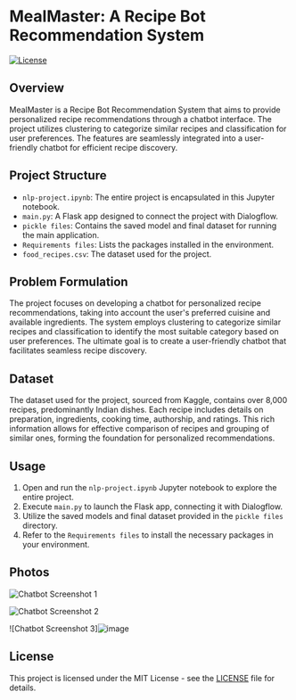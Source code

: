 # MealMaster: A Recipe Bot Recommendation System

[![License](https://img.shields.io/badge/license-MIT-blue.svg)](LICENSE)

## Overview

MealMaster is a Recipe Bot Recommendation System that aims to provide personalized recipe recommendations through a chatbot interface. The project utilizes clustering to categorize similar recipes and classification for user preferences. The features are seamlessly integrated into a user-friendly chatbot for efficient recipe discovery.

## Project Structure

- `nlp-project.ipynb`: The entire project is encapsulated in this Jupyter notebook.
- `main.py`: A Flask app designed to connect the project with Dialogflow.
- `pickle files`: Contains the saved model and final dataset for running the main application.
- `Requirements files`: Lists the packages installed in the environment.
- `food_recipes.csv`: The dataset used for the project.

## Problem Formulation

The project focuses on developing a chatbot for personalized recipe recommendations, taking into account the user's preferred cuisine and available ingredients. The system employs clustering to categorize similar recipes and classification to identify the most suitable category based on user preferences. The ultimate goal is to create a user-friendly chatbot that facilitates seamless recipe discovery.

## Dataset

The dataset used for the project, sourced from Kaggle, contains over 8,000 recipes, predominantly Indian dishes. Each recipe includes details on preparation, ingredients, cooking time, authorship, and ratings. This rich information allows for effective comparison of recipes and grouping of similar ones, forming the foundation for personalized recommendations.

## Usage

1. Open and run the `nlp-project.ipynb` Jupyter notebook to explore the entire project.
2. Execute `main.py` to launch the Flask app, connecting it with Dialogflow.
3. Utilize the saved models and final dataset provided in the `pickle files` directory.
4. Refer to the `Requirements files` to install the necessary packages in your environment.

## Photos

![Chatbot Screenshot 1](https://github.com/youssef5haaban/MealMaster-A-Recipe-Bot-Recommendation-System/assets/83844687/8de74678-4810-47a6-bb47-8e914c45b2b1)

![Chatbot Screenshot 2](https://github.com/youssef5haaban/MealMaster-A-Recipe-Bot-Recommendation-System/assets/83844687/91d5c433-6414-485f-ac90-01ce6d6b5e17)

![Chatbot Screenshot 3]![image](https://github.com/youssef5haaban/MealMaster-A-Recipe-Bot-Recommendation-System/assets/83844687/aae7b4f1-9d9a-4f4d-8b8c-c5895903e49f)


## License

This project is licensed under the MIT License - see the [LICENSE](LICENSE) file for details.
